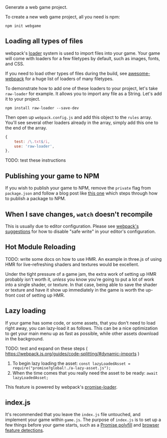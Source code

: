 Generate a web game project.

To create a new web game project, all you need is npm:

```
npm init webgame
```

## Loading all types of files

webpack's [loader][wp-load] system is used to import files into your game.  Your game will come with loaders for a few filetypes by default, such as images, fonts, and CSS.

If you need to load other types of files during the build, see [awesome-webpack][awesome-webpack] for a huge list of loaders of many filetypes.

To demonstrate how to add one of these loaders to your project, let's take `raw-loader` for example.  It allows you to import any file as a String.  Let's add it to your project.

```
npm install raw-loader --save-dev
```

Then open up `webpack.config.js` and add this object to the `rules` array.  You'll see several other loaders already in the array, simply add this one to the end of the array.

```js
{
    test: /\.txt$/i,
    use: 'raw-loader',
},
```

TODO: test these instructions


## Publishing your game to NPM

If you wish to publish your game to NPM, remove the `private` flag from `package.json` and follow a blog post like [this one][first-npm] which steps through how to publish a package to NPM.

## When I save changes, `watch` doesn't recompile

This is usually due to editor configuration.  Please see [webpack's suggestions][watch-tips] for how to disable "safe write" in your editor's configuration.

## Hot Module Reloading

TODO: write some docs on how to use HMR.  An example in three.js of using HMR for live-refreshing shaders and textures would be excellent.

Under the tight pressure of a game jam, the extra work of setting up HMR probably isn't worth it, *unless* you know you're going to put a lot of work into a single shader, or texture.  In that case, being able to save the shader or texture and have it show up immediately in the game is worth the up-front cost of setting up HMR.

## Lazy loading

If your game has some code, or some assets, that you don't need to load right away, you can lazy-load it as follows.  This can be a nice optimization to get your main menu up as fast as possible, while other assets download in the background.

TODO: test and expand on these steps ( https://webpack.js.org/guides/code-splitting/#dynamic-imports )

 1. To begin lazy loading the asset: `const lazyLoadedAsset = require("promise?global!./a-lazy-asset.js");`
 2. When the time comes that you really need the asset to be ready: `await lazyLoadedAsset;`

This feature is powered by webpack's [promise-loader][promise-loader].

## index.js

It's recommended that you leave the `index.js` file untouched, and implement your game within `game.js`.  The purpose of `index.js` is to set up a few things before your game starts, such as a [Promise polyfill][es6-promise] and [browser feature detections][modernizr].

[es6-promise]: https://github.com/stefanpenner/es6-promise
[watch-tips]: https://webpack.js.org/guides/development/#adjusting-your-text-editor
[first-npm]: https://eladnava.com/publishing-your-first-package-to-npm/
[wp-load]: https://webpack.js.org/concepts/loaders/
[awesome-webpack]: https://github.com/webpack-contrib/awesome-webpack#loaders
[promise-loader]: https://github.com/gaearon/promise-loader
[modernizr]: https://modernizr.com/

